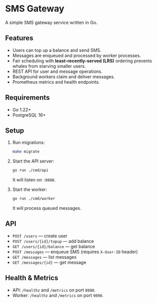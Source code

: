 # SMS Gateway

A simple SMS gateway service written in Go.

## Features

* Users can top up a balance and send SMS.
* Messages are enqueued and processed by worker processes.
* Fair scheduling with **least-recently-served (LRS)** ordering prevents whales from starving smaller users.
* REST API for user and message operations.
* Background workers claim and deliver messages.
* Prometheus metrics and health endpoints.

## Requirements

* Go 1.22+
* PostgreSQL 16+

## Setup

1. Run migrations:

   ```bash
   make migrate
   ```

2. Start the API server:

   ```bash
   go run ./cmd/api
   ```

   It will listen on `:8080`.

3. Start the worker:

   ```bash
   go run ./cmd/worker
   ```

   It will process queued messages.

## API

* `POST /users` — create user
* `POST /users/{id}/topup` — add balance
* `GET /users/{id}/balance` — get balance
* `POST /messages` — enqueue SMS (requires `X-User-ID` header)
* `GET /messages` — list messages
* `GET /messages/{id}` — get message

## Health & Metrics

* API: `/healthz` and `/metrics` on port `8080`.
* Worker: `/healthz` and `/metrics` on port `9090`.